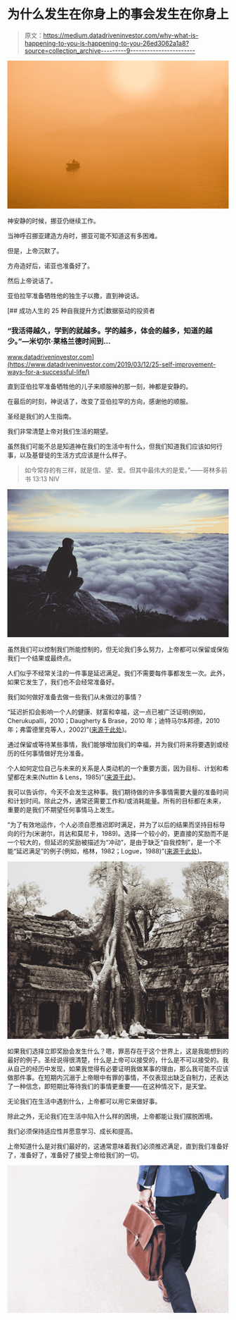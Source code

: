 # 为什么发生在你身上的事会发生在你身上

> 原文：<https://medium.datadriveninvestor.com/why-what-is-happening-to-you-is-happening-to-you-26ed3062a1a8?source=collection_archive---------9----------------------->

![](img/e2d22cc6efd8bdff3a738ba693d3daf5.png)

神安静的时候，挪亚仍继续工作。

当神呼召挪亚建造方舟时，挪亚可能不知道这有多困难。

但是，上帝沉默了。

方舟造好后，诺亚也准备好了。

然后上帝说话了。

亚伯拉罕准备牺牲他的独生子以撒，直到神说话。

[](https://www.datadriveninvestor.com/2019/03/12/25-self-improvement-ways-for-a-successful-life/) [## 成功人生的 25 种自我提升方式|数据驱动的投资者

### “我活得越久，学到的就越多。学的越多，体会的越多，知道的越少。”―米切尔·莱格兰德时间到…

www.datadriveninvestor.com](https://www.datadriveninvestor.com/2019/03/12/25-self-improvement-ways-for-a-successful-life/) 

直到亚伯拉罕准备牺牲他的儿子来顺服神的那一刻，神都是安静的。

在最后的时刻，神说话了，改变了亚伯拉罕的方向，感谢他的顺服。

圣经是我们的人生指南。

我们非常清楚上帝对我们生活的期望。

虽然我们可能不总是知道神在我们的生活中有什么，但我们知道我们应该如何行事，以及基督徒的生活方式应该是什么样子。

> 如今常存的有三样，就是信、望、爱。但其中最伟大的是爱。”——哥林多前书 13:13 NIV

![](img/a1cfa344b0249909bee8b9bcdbfdc36e.png)

虽然我们可以控制我们所能控制的，但无论我们多么努力，上帝都可以保留或保佑我们一个结果或最终点。

人们似乎不经常关注的一件事是延迟满足。我们不需要每件事都发生一次。此外，如果它发生了，我们也不会经常准备好。

我们如何做好准备去做一些我们从未做过的事情？

“延迟折扣会影响一个人的健康、财富和幸福，这一点已被广泛证明(例如，Cherukupalli，2010；Daugherty & Brase，2010 年；迪特马尔&邦德，2010 年；弗雷德里克等人，2002)”([来源于此处](https://onlinelibrary.wiley.com/doi/full/10.1111/j.2044-8295.2011.02067.x))。

通过保留或等待某些事情，我们能够增加我们的幸福，并为我们将来将要遇到或经历的任何事情做好充分准备。

个人如何定位自己与未来的关系是人类动机的一个重要方面，因为目标、计划和希望都在未来(Nuttin & Lens，1985)”([来源于此](https://onlinelibrary.wiley.com/doi/full/10.1111/j.2044-8295.2011.02067.x))。

我可以告诉你，今天不会发生这种事。我们期待做的许多事情需要大量的准备时间和计划时间。除此之外，通常还需要工作和/或消耗能量。所有的目标都在未来，重要的是我们不期望任何事情马上发生。

“为了有效地运作，个人必须自愿推迟即时满足，并为了以后的结果而坚持目标导向的行为(米谢尔，肖达和莫尼卡，1989)。选择一个较小的，更直接的奖励而不是一个较大的，但延迟的奖励被描述为“冲动”，是由于缺乏“自我控制”，是一个不能“延迟满足”的例子(例如，格林，1982；Logue，1988)”([来源于此处](https://onlinelibrary.wiley.com/doi/full/10.1111/j.2044-8295.2011.02067.x))。

![](img/331c0ce76bde5506ddebaa91683452e0.png)

如果我们选择立即奖励会发生什么？嗯，罪恶存在于这个世界上，这是我能想到的最好的例子。圣经说得很清楚，什么是上帝可以接受的，什么是不可以接受的。我从自己的经历中发现，如果我觉得有必要证明我做某事的理由，那么我可能不应该做那件事。在短期内沉溺于上帝眼中有罪的事情，不仅表现出缺乏自制力，还表达了一种信念，即短期比等待我们的事情更重要——在这种情况下，是天堂。

无论我们在生活中遇到什么，上帝都可以用它来做好事。

除此之外，无论我们在生活中陷入什么样的困境，上帝都能让我们摆脱困境。

我们必须保持适应性并愿意学习、成长和提高。

上帝知道什么是对我们最好的，这通常意味着我们必须推迟满足，直到我们准备好了，准备好了，准备好了接受上帝给我们的一切。

![](img/5c90067799bd559e36f36b72a2102a47.png)